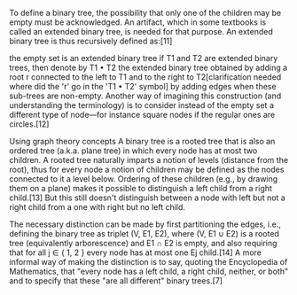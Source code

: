 To define a binary tree, the possibility that only one of the children may be empty must be acknowledged. An artifact, which in some textbooks is called an extended binary tree, is needed for that purpose. An extended binary tree is thus recursively defined as:[11]

the empty set is an extended binary tree
if T1 and T2 are extended binary trees, then denote by T1 • T2 the extended binary tree obtained by adding a root r connected to the left to T1 and to the right to T2[clarification needed where did the 'r' go in the 'T1 • T2' symbol] by adding edges when these sub-trees are non-empty.
Another way of imagining this construction (and understanding the terminology) is to consider instead of the empty set a different type of node—for instance square nodes if the regular ones are circles.[12]

Using graph theory concepts
A binary tree is a rooted tree that is also an ordered tree (a.k.a. plane tree) in which every node has at most two children. A rooted tree naturally imparts a notion of levels (distance from the root), thus for every node a notion of children may be defined as the nodes connected to it a level below. Ordering of these children (e.g., by drawing them on a plane) makes it possible to distinguish a left child from a right child.[13] But this still doesn't distinguish between a node with left but not a right child from a one with right but no left child.

The necessary distinction can be made by first partitioning the edges, i.e., defining the binary tree as triplet (V, E1, E2), where (V, E1 ∪ E2) is a rooted tree (equivalently arborescence) and E1 ∩ E2 is empty, and also requiring that for all j ∈ { 1, 2 } every node has at most one Ej child.[14] A more informal way of making the distinction is to say, quoting the Encyclopedia of Mathematics, that "every node has a left child, a right child, neither, or both" and to specify that these "are all different" binary trees.[7]
